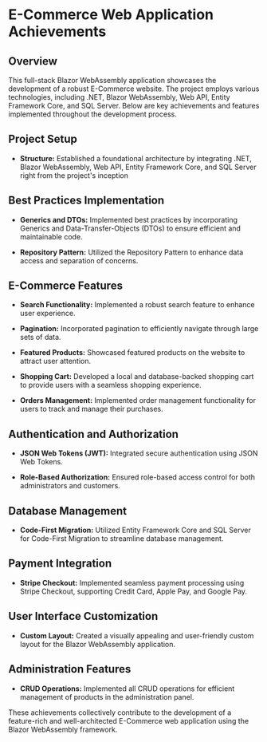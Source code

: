 # E-Commerce Web Application Achievements

## Overview

This full-stack Blazor WebAssembly application showcases the development of a robust E-Commerce website. The project employs various technologies, including .NET, Blazor WebAssembly, Web API, Entity Framework Core, and SQL Server. Below are key achievements and features implemented throughout the development process.

## Project Setup

- **Structure:** Established a foundational architecture by integrating .NET, Blazor WebAssembly, Web API, Entity Framework Core, and SQL Server right from the project's inception

## Best Practices Implementation

- **Generics and DTOs:** Implemented best practices by incorporating Generics and Data-Transfer-Objects (DTOs) to ensure efficient and maintainable code.

- **Repository Pattern:** Utilized the Repository Pattern to enhance data access and separation of concerns.

## E-Commerce Features

- **Search Functionality:** Implemented a robust search feature to enhance user experience.

- **Pagination:** Incorporated pagination to efficiently navigate through large sets of data.

- **Featured Products:** Showcased featured products on the website to attract user attention.

- **Shopping Cart:** Developed a local and database-backed shopping cart to provide users with a seamless shopping experience.

- **Orders Management:** Implemented order management functionality for users to track and manage their purchases.

## Authentication and Authorization

- **JSON Web Tokens (JWT):** Integrated secure authentication using JSON Web Tokens.

- **Role-Based Authorization:** Ensured role-based access control for both administrators and customers.

## Database Management

- **Code-First Migration:** Utilized Entity Framework Core and SQL Server for Code-First Migration to streamline database management.

## Payment Integration

- **Stripe Checkout:** Implemented seamless payment processing using Stripe Checkout, supporting Credit Card, Apple Pay, and Google Pay.

## User Interface Customization

- **Custom Layout:** Created a visually appealing and user-friendly custom layout for the Blazor WebAssembly application.

## Administration Features

- **CRUD Operations:** Implemented all CRUD operations for efficient management of products in the administration panel.

These achievements collectively contribute to the development of a feature-rich and well-architected E-Commerce web application using the Blazor WebAssembly framework.
